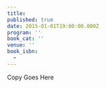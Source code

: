 ```yaml
---
title:
published: true
date: 2015-01-01T19:00:00.000Z
program: ''
book_cat: ''
venue: ''
book_isbn:
  -
---
```

Copy Goes Here
